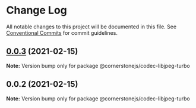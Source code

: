 # Change Log

All notable changes to this project will be documented in this file.
See [Conventional Commits](https://conventionalcommits.org) for commit guidelines.

## [0.0.3](https://github.com/PrecisionMetrics/codecs/compare/@cornerstonejs/codec-libjpeg-turbo@0.0.2...@cornerstonejs/codec-libjpeg-turbo@0.0.3) (2021-02-15)

**Note:** Version bump only for package @cornerstonejs/codec-libjpeg-turbo





## 0.0.2 (2021-02-15)

**Note:** Version bump only for package @cornerstonejs/codec-libjpeg-turbo
